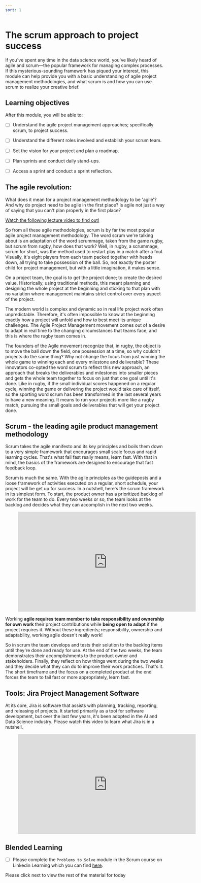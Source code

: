 ```yaml
---
sort: 1
---
```


# The scrum approach to project success

If you've spent any time in the data science world, you've likely heard of
agile and scrum—the popular framework for managing complex processes.
If this mysterious-sounding framework has piqued your interest,
this module can help provide you with a basic understanding of agile project management methodologies, and what scrum is
and how you can use scrum to realize your creative brief.

## Learning objectives
After this module, you will be able to:
- [ ] Understand the agile project management approaches; specifically scrum, to project success.
- [ ] Understand the different roles involved and establish your scrum team.
- [ ] Set the vision for your project and plan a roadmap.
- [ ] Plan sprints and conduct daily stand-ups.
- [ ] Access a sprint and conduct a sprint reflection.


## The agile revolution:
What does it mean for a project management methodology to be 'agile'? And why do project need to be agile in the first place? Is agile not just a way of saying that you can't plan properly in the first place?

[Watch the following lecture video to find out!](HYPERLINK)


So from all these agile methodologies, scrum is by far the most popular agile project management methodology.
The word scrum we're talking about is an adaptation of the word scrummage,
taken from the game rugby, but scrum from rugby, how does that work?
Well, in rugby, a scrummage, scrum for short, was the method used to restart
play in a match after a foul.
Visually, it's eight players from each team packed together with heads down,
all trying to take possession of the ball.
So, not exactly the poster child for project management,
but with a little imagination, it makes sense.

On a project team, the goal is to get the project done; to create the desired value.
Historically, using traditional methods, this meant planning and designing
the whole project at the beginning and sticking to that plan with no variation where management maintains strict control over every aspect of the project.

The modern world is complex and dynamic so in real life project work often unpredictable.
Therefore, it's often impossible to know at the beginning exactly how a project will
unfold and how to best meet its unique challenges. The Agile Project Management
movement comes out of a desire to adapt in real time to the changing
circumstances that teams face, and this is where the rugby team comes in.

The founders of the Agile movement recognize that, in rugby, the object is to
move the ball down the field, one possession at a time, so why couldn't projects
do the same thing?
Why not change the focus from just winning the whole game to winning each and
every milestone and deliverable? These innovators co-opted the word scrum to
reflect this new approach, an approach that breaks the deliverables and
milestones into smaller pieces and gets the whole team together to focus
on just that one goal until it's done. Like in rugby, if the small individual
scores happened on a regular cycle, winning the game or delivering the project
would take care of itself, so the sporting word scrum has been transformed in
the last several years to have a new meaning. It means to run your projects
more like a rugby match, pursuing the small goals and deliverables
that will get your project done.

## Scrum - the leading agile product management methodology

Scrum takes the agile manifesto and its key principles and boils them down
to a very simple framework that encourages small scale focus and rapid learning
cycles. That's what fail fast really means, learn fast. With that in mind,
the basics of the framework are designed to encourage that fast feedback loop.

Scrum is much the same. With the agile principles as the guideposts and a
loose framework of activities executed on a regular, short schedule, your
project will be get up for success. In a nutshell, here's the scrum framework
in its simplest form. To start, the product owner has a prioritized backlog
of work for the team to do. Every two weeks or so, the team looks at the
backlog and decides what they can accomplish in the next two weeks.

<!-- blank line -->
<figure class="video_container">
<iframe width="560" height="315" src="https://www.youtube.com/embed/b02ZkndLk1Y" title="YouTube video player" frameborder="0" allow="accelerometer; autoplay; clipboard-write; encrypted-media; gyroscope; picture-in-picture" allowfullscreen></iframe>
</figure>
<!-- blank line -->



Working **agile requires team member to take responsibility and ownership for own work** their project contributions while **being open to adapt** if the project requires it. Without these ingredients; responsibility, ownership and adaptability, working agile doesn't really work! 

So in scrum the team develops and tests their solution to the backlog items until they're
done and ready for use. At the end of the two weeks, the team demonstrates
their accomplishments to the product owner and stakeholders. Finally, they
reflect on how things went during the two weeks and they decide what they
can do to improve their work practices. That's it. The short timeframe and
the focus on a completed product at the end forces the team to fail fast
or more appropriately, learn fast.

## Tools: Jira Project Management Software
At its core, Jira is software that assists with planning, tracking, reporting,
and releasing of projects. It started primarily as a tool for software development,
but over the last few years, it's been adopted in the AI and Data Science industry.
Please watch this video to learn what Jira is in a nutshell.

<!-- blank line -->
<figure class="video_container">
<iframe width="560" height="315" src="https://www.youtube.com/embed/xrCJv0fTyR8" title="YouTube video player" frameborder="0" allow="accelerometer; autoplay; clipboard-write; encrypted-media; gyroscope; picture-in-picture" allowfullscreen></iframe>

</figure>
<!-- blank line -->



## Blended  Learning

- [ ] Please complete the ```Problems to Solve``` module in the Scrum course on
Linkedin Learning which you can find [here](https://www.linkedin.com/learning/scrum-the-basics).

Please click next to view the rest of the material for today
